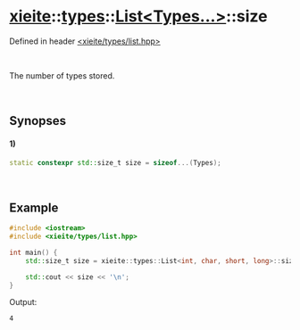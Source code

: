 # [xieite](../../../../../xieite.md)\:\:[types](../../../../../types.md)\:\:[List\<Types...\>](../../../list.md)\:\:size
Defined in header [<xieite/types/list.hpp>](../../../../../../include/xieite/types/list.hpp)

&nbsp;

The number of types stored.

&nbsp;

## Synopses
#### 1)
```cpp
static constexpr std::size_t size = sizeof...(Types);
```

&nbsp;

## Example
```cpp
#include <iostream>
#include <xieite/types/list.hpp>

int main() {
    std::size_t size = xieite::types::List<int, char, short, long>::size;

    std::cout << size << '\n';
}
```
Output:
```
4
```
